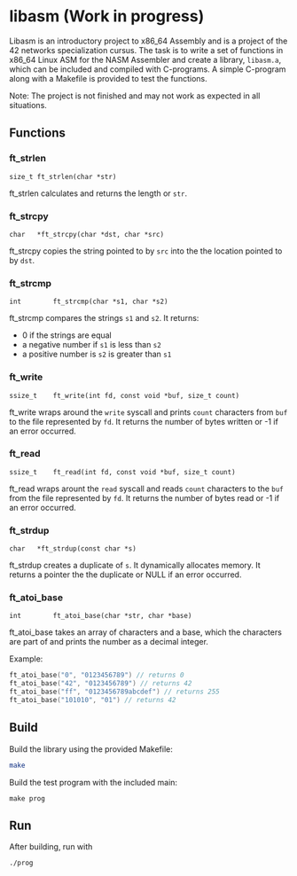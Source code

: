 # libasm (Work in progress)
Libasm is an introductory project to x86_64 Assembly and is a project of the 42 networks specialization cursus. The task is to write a set of functions in x86_64 Linux ASM for the NASM Assembler and create a library, `libasm.a`, which can be included and compiled with C-programs. A simple C-program along with a Makefile is provided to test the functions.

Note: The project is not finished and may not work as expected in all situations.

## Functions

### ft_strlen
`size_t ft_strlen(char *str)`

ft_strlen calculates and returns the length or `str`.

### ft_strcpy
`char	*ft_strcpy(char *dst, char *src)`

ft_strcpy copies the string pointed to by `src` into the the location pointed to by `dst`.

### ft_strcmp
`int		ft_strcmp(char *s1, char *s2)`

ft_strcmp compares the strings `s1` and `s2`. It returns:
* 0 if the strings are equal
* a negative number if `s1` is less than `s2`
* a positive number is `s2` is greater than `s1`

### ft_write
`ssize_t	ft_write(int fd, const void *buf, size_t count)`

ft_write wraps around the `write` syscall and prints `count` characters from `buf` to the file represented by `fd`. It returns the number of bytes written or -1 if an error occurred.

### ft_read
`ssize_t	ft_read(int fd, const void *buf, size_t count)`

ft_read wraps arount the `read` syscall and reads `count` characters to the `buf` from the file represented by `fd`. It returns the number of bytes read or -1 if an error occurred.

### ft_strdup
`char	*ft_strdup(const char *s)`

ft_strdup creates a duplicate of `s`. It dynamically allocates memory. It returns a pointer the the duplicate or NULL if an error occurred.

### ft_atoi_base
`int		ft_atoi_base(char *str, char *base)`

ft_atoi_base takes an array of characters and a base, which the characters are part of and prints the number as a decimal integer.

Example:
```C
ft_atoi_base("0", "0123456789") // returns 0
ft_atoi_base("42", "0123456789") // returns 42
ft_atoi_base("ff", "0123456789abcdef") // returns 255
ft_atoi_base("101010", "01") // returns 42
```

## Build

Build the library using the provided Makefile:
```bash
make
```

Build the test program with the included main:
```
make prog
```

## Run
After building, run with 
```
./prog
```
